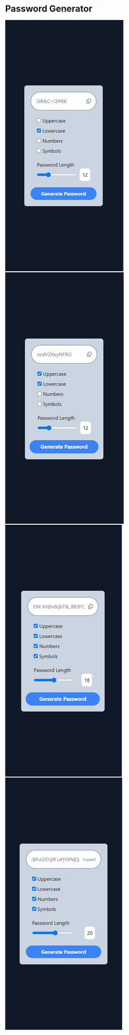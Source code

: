 # Password Generator

<img src='./images/mobile_design.png'>
<img src="./images/generated_password.png">
<img src="./images/generated_password_2.png">
<img src="./images/generated_password_3.png">
